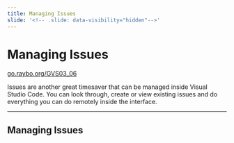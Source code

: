 ```yaml
---
title: Managing Issues
slide: '<!-- .slide: data-visibility="hidden"-->'
---
```


<!-- .slide: data-state="layout-title" class="bg-dark"-->

# Managing Issues

<div class="slide-link"><a href="https://go.raybo.org/GVS02_01"><i class="fab fa-slideshare"></i> go.raybo.org/GVS03_06</a></div>

> >

Issues are another great timesaver that can be managed inside Visual Studio Code. You can look through, create or view existing issues and do everything you can do remotely inside the interface.

---
## Managing Issues

> >
